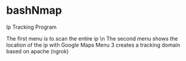 # bashNmap
Ip Tracking Program

The first menu is to scan the entire ip \n
The second menu shows the location of the ip with Google Maps
Menu 3 creates a tracking domain based on apache (ngrok)
